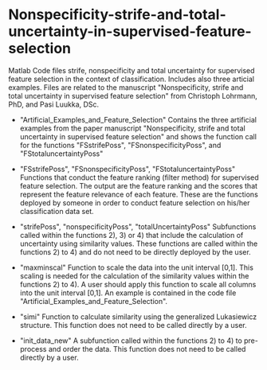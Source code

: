# Nonspecificity-strife-and-total-uncertainty-in-supervised-feature-selection
Matlab Code files strife, nonspecificity and total uncertainty for supervised feature selection in the context of classification. Includes also three articial examples. Files are related to the manuscript "Nonspecificity, strife and total uncertainty in supervised feature selection" from Christoph Lohrmann, PhD, and Pasi Luukka, DSc.

- "Artificial_Examples_and_Feature_Selection"
Contains the three artificial examples from the paper manuscript "Nonspecificity, strife and total uncertainty in supervised feature selection" and shows the function call for the functions "FSstrifePoss", "FSnonspecificityPoss", and "FStotaluncertaintyPoss"

- "FSstrifePoss", "FSnonspecificityPoss", "FStotaluncertaintyPoss"
Functions that conduct the feature ranking (filter method) for supervised feature selection. The output are the feature ranking and the scores that represent the feature relevance of each feature. These are the functions deployed by someone in order to conduct feature selection on his/her classification data set.

- "strifePoss", "nonspecificityPoss", "totalUncertaintyPoss"
Subfunctions called within the functions 2), 3) or 4) that include the calculation of uncertainty using similarity values. These functions are called within the functions 2) to 4) and do not need to be directly deployed by the user.

- "maxminscal"
Function to scale the data into the unit interval [0,1]. This scaling is needed for the calculation of the similarity values within the functions 2) to 4). A user should apply this function to scale all columns into the unit interval [0,1]. An example is contained in the code file "Artificial_Examples_and_Feature_Selection".

- "simi"
Function to calculate similarity using the generalized Lukasiewicz structure. This function does not need to be called directly by a user.

- "init_data_new"
A subfunction called within the functions 2) to 4) to pre-process and order the data. This function does not need to be called directly by a user.
